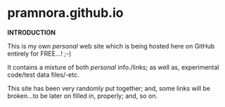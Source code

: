 # pramnora.github.io

**INTRODUCTION**

This is my own *personal* web site which is being hosted here on GitHub entirely for FREE...! ;-)  

It contains a mixture of both *personal* info./links; as well as, experimental code/test data files/-etc.  

This site has been very randomly put together; and, some links will be broken...to be later on filled in, properly; and, so on.  

